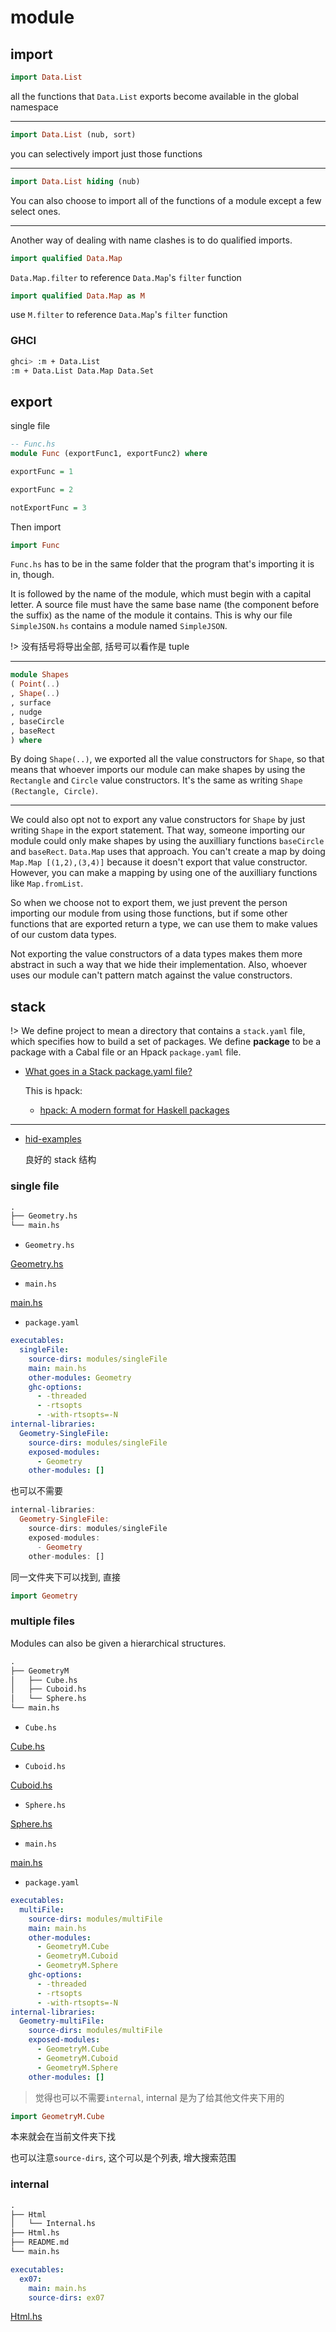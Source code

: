 # module

## import

```hs
import Data.List
```

all the functions that `Data.List` exports become available in the global namespace

---

```hs
import Data.List (nub, sort)
```

you can selectively import just those functions

---

```hs
import Data.List hiding (nub)
```

You can also choose to import all of the functions of a module except a few select ones.

---

Another way of dealing with name clashes is to do qualified imports.

```hs
import qualified Data.Map
```

`Data.Map.filter` to reference `Data.Map`'s `filter` function

```hs
import qualified Data.Map as M
```

use `M.filter` to reference `Data.Map`'s `filter` function

### GHCI

```bash
ghci> :m + Data.List
:m + Data.List Data.Map Data.Set
```

## export

single file

```hs
-- Func.hs
module Func (exportFunc1, exportFunc2) where

exportFunc = 1

exportFunc = 2

notExportFunc = 3
```

Then import

```hs
import Func
```

`Func.hs` has to be in the same folder that the program that's importing it is in, though.

It is followed by the name of the module, which must begin with a capital letter. A source file must have the same base name (the component before the suffix) as the name of the module it contains. This is why our file `SimpleJSON.hs` contains a module named `SimpleJSON`.

!> 没有括号将导出全部, 括号可以看作是 tuple

---

```hs
module Shapes
( Point(..)
, Shape(..)
, surface
, nudge
, baseCircle
, baseRect
) where
```

By doing `Shape(..)`, we exported all the value constructors for `Shape`, so that means that whoever imports our module can make shapes by using the `Rectangle` and `Circle` value constructors. It's the same as writing `Shape (Rectangle, Circle)`.

---

We could also opt not to export any value constructors for `Shape` by just writing `Shape` in the export statement. That way, someone importing our module could only make shapes by using the auxilliary functions `baseCircle` and `baseRect`. `Data.Map` uses that approach. You can't create a map by doing `Map.Map [(1,2),(3,4)]` because it doesn't export that value constructor. However, you can make a mapping by using one of the auxilliary functions like `Map.fromList`.

So when we choose not to export them, we just prevent the person importing our module from using those functions, but if some other functions that are exported return a type, we can use them to make values of our custom data types.

Not exporting the value constructors of a data types makes them more abstract in such a way that we hide their implementation. Also, whoever uses our module can't pattern match against the value constructors.

## stack

!> We define project to mean a directory that contains a `stack.yaml` file, which specifies how to build a set of packages. We define **package** to be a package with a Cabal file or an Hpack `package.yaml` file.

- [What goes in a Stack package.yaml file?](https://stackoverflow.com/questions/40332040/what-goes-in-a-stack-package-yaml-file)

  This is hpack:

  - [hpack: A modern format for Haskell packages](https://github.com/sol/hpack)

---

- [hid-examples](https://github.com/bravit/hid-examples)

  良好的 stack 结构

### single file

```txt
.
├── Geometry.hs
└── main.hs
```

- `Geometry.hs`

[Geometry.hs](../example/Learn-You-a-Haskell-for-Great-Good/modules/singleFile/Geometry.hs ":include :type=code hs")

- `main.hs`

[main.hs](../example/Learn-You-a-Haskell-for-Great-Good/modules/singleFile/main.hs ":include :type=code hs")

- `package.yaml`

```yaml
executables:
  singleFile:
    source-dirs: modules/singleFile
    main: main.hs
    other-modules: Geometry
    ghc-options:
      - -threaded
      - -rtsopts
      - -with-rtsopts=-N
internal-libraries:
  Geometry-SingleFile:
    source-dirs: modules/singleFile
    exposed-modules:
      - Geometry
    other-modules: []
```

也可以不需要

```hs
internal-libraries:
  Geometry-SingleFile:
    source-dirs: modules/singleFile
    exposed-modules:
      - Geometry
    other-modules: []
```

同一文件夹下可以找到, 直接

```hs
import Geometry
```

### multiple files

Modules can also be given a hierarchical structures.

```txt
.
├── GeometryM
│   ├── Cube.hs
│   ├── Cuboid.hs
│   └── Sphere.hs
└── main.hs
```

- `Cube.hs`

[Cube.hs](../example/Learn-You-a-Haskell-for-Great-Good/modules/multiFile/GeometryM/Cube.hs ":include :type=code hs")

- `Cuboid.hs`

[Cuboid.hs](../example/Learn-You-a-Haskell-for-Great-Good/modules/multiFile/GeometryM/Cuboid.hs ":include :type=code hs")

- `Sphere.hs`

[Sphere.hs](../example/Learn-You-a-Haskell-for-Great-Good/modules/multiFile/GeometryM/Sphere.hs ":include :type=code hs")

- `main.hs`

[main.hs](../example/Learn-You-a-Haskell-for-Great-Good/modules/multiFile/main.hs ":include :type=code hs")

- `package.yaml`

```yaml
executables:
  multiFile:
    source-dirs: modules/multiFile
    main: main.hs
    other-modules:
      - GeometryM.Cube
      - GeometryM.Cuboid
      - GeometryM.Sphere
    ghc-options:
      - -threaded
      - -rtsopts
      - -with-rtsopts=-N
internal-libraries:
  Geometry-multiFile:
    source-dirs: modules/multiFile
    exposed-modules:
      - GeometryM.Cube
      - GeometryM.Cuboid
      - GeometryM.Sphere
    other-modules: []
```

> 觉得也可以不需要`internal`, internal 是为了给其他文件夹下用的

```hs
import GeometryM.Cube
```

本来就会在当前文件夹下找

也可以注意`source-dirs`, 这个可以是个列表, 增大搜索范围

### internal

```txt
.
├── Html
│   └── Internal.hs
├── Html.hs
├── README.md
└── main.hs
```

```yaml
executables:
  ex07:
    main: main.hs
    source-dirs: ex07
```

[Html.hs](../example/learn-haskell-by-building-a-blog-generator/ex07/Html.hs ":include :type=code hs")
